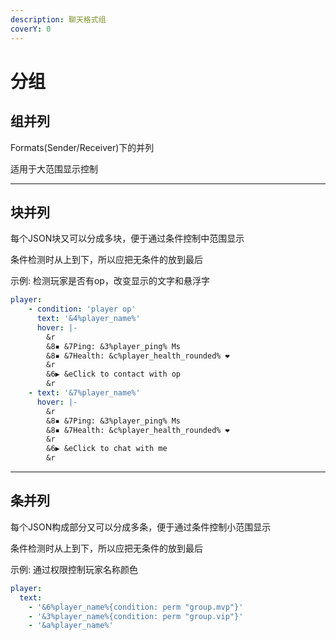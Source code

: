 ```yaml
---
description: 聊天格式组
coverY: 0
---
```


# 分组

## 组并列

Formats(Sender/Receiver)下的并列

适用于大范围显示控制

---

## 块并列

每个JSON块又可以分成多块，便于通过条件控制中范围显示

条件检测时从上到下，所以应把无条件的放到最后

示例: 检测玩家是否有op，改变显示的文字和悬浮字

```yaml
player:
    - condition: 'player op'
      text: '&4%player_name%'
      hover: |-
        &r
        &8▪ &7Ping: &3%player_ping% Ms
        &8▪ &7Health: &c%player_health_rounded% ❤
        &r
        &6▶ &eClick to contact with op
        &r
    - text: '&7%player_name%'
      hover: |-
        &r
        &8▪ &7Ping: &3%player_ping% Ms
        &8▪ &7Health: &c%player_health_rounded% ❤
        &r
        &6▶ &eClick to chat with me
        &r
```

---

## 条并列

每个JSON构成部分又可以分成多条，便于通过条件控制小范围显示

条件检测时从上到下，所以应把无条件的放到最后

示例: 通过权限控制玩家名称颜色

```yaml
player:
  text:
    - '&6%player_name%{condition: perm "group.mvp"}'
    - '&3%player_name%{condition: perm "group.vip"}'
    - '&a%player_name%'
```